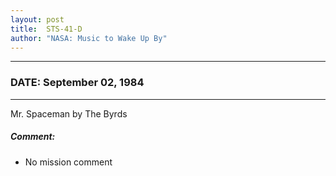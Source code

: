 ```yaml
---
layout: post
title:  STS-41-D
author: "NASA: Music to Wake Up By"
---
```


----
### DATE: September 02, 1984
----
Mr. Spaceman by The Byrds

##### Comment:
* No mission comment
